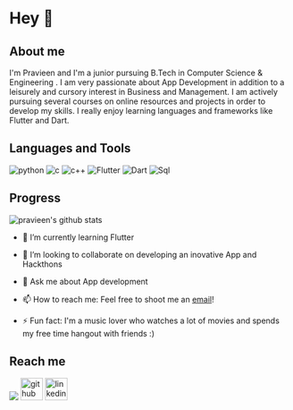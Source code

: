 # Hey 👋

## About me
I'm Pravieen and I'm a junior pursuing B.Tech in Computer Science & Engineering . I am very passionate about App Development in addition to a leisurely and cursory interest in Business and Management. I am actively pursuing several courses on online resources and projects in order to develop my skills. I really enjoy learning languages and frameworks like Flutter and Dart. 

## Languages and Tools
<div>
  <img alt="python" src="https://img.icons8.com/color/48/000000/python.png"/>
  <img alt="c" src="https://img.icons8.com/color/48/000000/c-programming.png"/>
  <img alt="c++" src="https://img.icons8.com/color/48/000000/c-plus-plus-logo.png"/>
  <img alt="Flutter" src="https://img.icons8.com/color/48/7950F2/flutter.png"/>
  <img alt="Dart" src="https://img.icons8.com/color/48/000000/dart.png"/>
  <img alt="Sql" src="https://img.icons8.com/external-flat-juicy-fish/60/000000/external-sql-coding-and-development-flat-flat-juicy-fish.png"/>
  <span>&nbsp;</span>
 </div>  
 
## Progress
 
 ![pravieen's github stats](https://github-readme-stats.vercel.app/api?username=pravieen&show_icons=true)




- 🌱 I’m currently learning Flutter
- 👯 I’m looking to collaborate on developing an inovative App and Hackthons
- 💬 Ask me about App development
- 📫 How to reach me: Feel free to shoot me an [email](mailto:ps2919@srmist.edu.in)!

- ⚡ Fun fact: I'm a music lover who watches a lot of movies and spends my free time hangout with friends :) 
## Reach me
[<img src="https://img.icons8.com/fluency/48/000000/instagram-new.png"/>](https://www.instagram.com/_._a_s_p_._/)
[<img src="https://img.icons8.com/nolan/64/github.png" alt='github' height='40'>](https://github.com/pravieen)  [<img src="https://img.icons8.com/color/48/000000/linkedin.png" alt='linkedin' height='40'>](http://www.linkedin.com/in/pravieen)
